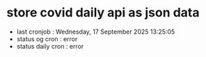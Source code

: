# store covid daily api as json data

- last cronjob : Wednesday, 17 September 2025 13:25:05
- status og cron : error
- status daily cron : error
      
      